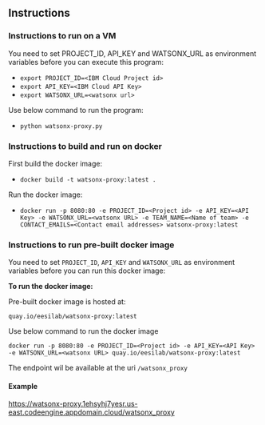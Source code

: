 ## Instructions
### Instructions to run on a VM

You need to set PROJECT_ID, API_KEY and WATSONX_URL as environment variables before you can execute this program:

  - `export PROJECT_ID=<IBM Cloud Project id>`
  - `export API_KEY=<IBM Cloud API Key>`
  - `export WATSONX_URL=<watsonx url>`
  
Use below command to run the program:

  - `python watsonx-proxy.py`


### Instructions to build and run on docker

  First build the docker image:

  - `docker build -t watsonx-proxy:latest .`
  
  Run the docker image:
  
  - `docker run -p 8080:80 -e PROJECT_ID=<Project id> -e API_KEY=<API Key> -e WATSONX_URL=<watsonx URL> -e TEAM_NAME=<Name of team> -e CONTACT_EMAILS=<Contact email addresses> watsonx-proxy:latest`

### Instructions to run pre-built docker image
You need to set `PROJECT_ID`, `API_KEY` and `WATSONX_URL` as environment variables before you can run this docker image:

**To run the docker image:**

Pre-built docker image is hosted at:

`quay.io/eesilab/watsonx-proxy:latest`

Use below command to run the docker image

`docker run -p 8080:80 -e PROJECT_ID=<Project id> -e API_KEY=<API Key> -e WATSONX_URL=<watsonx URL> quay.io/eesilab/watsonx-proxy:latest`

The endpoint wil be available at the uri `/watsonx_proxy`

#### Example

https://watsonx-proxy.1ehsyhj7yesr.us-east.codeengine.appdomain.cloud/watsonx_proxy

